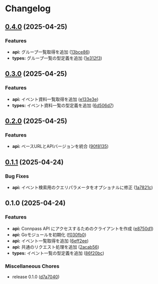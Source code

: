 # Changelog

## [0.4.0](https://github.com/ryohidaka/go-connpass/compare/v0.3.0...v0.4.0) (2025-04-25)


### Features

* **api:** グループ一覧取得を追加 ([13bce86](https://github.com/ryohidaka/go-connpass/commit/13bce86cb5dad54d2c85a1e69fbab6da698b6718))
* **types:** グループ一覧の型定義を追加 ([1e312f3](https://github.com/ryohidaka/go-connpass/commit/1e312f33204d331441103ca63bf969be669390b9))

## [0.3.0](https://github.com/ryohidaka/go-connpass/compare/v0.2.0...v0.3.0) (2025-04-25)


### Features

* **api:** イベント資料一覧取得を追加 ([e133e3e](https://github.com/ryohidaka/go-connpass/commit/e133e3e95dcf0389bcb96d69aa189b4e7104ffe7))
* **types:** イベント資料一覧の型定義を追加 ([6d506d7](https://github.com/ryohidaka/go-connpass/commit/6d506d7e3e798f46d98173a831bd81730d3a61b6))

## [0.2.0](https://github.com/ryohidaka/go-connpass/compare/v0.1.1...v0.2.0) (2025-04-25)


### Features

* **api:** ベースURLとAPIバージョンを統合 ([90f8135](https://github.com/ryohidaka/go-connpass/commit/90f813564ba3bca672cc7d679ce4b52cbdac21f4))

## [0.1.1](https://github.com/ryohidaka/go-connpass/compare/v0.1.0...v0.1.1) (2025-04-24)


### Bug Fixes

* **api:** イベント検索用のクエリパラメータをオプショナルに修正 ([1a7821c](https://github.com/ryohidaka/go-connpass/commit/1a7821c3e17ddd53520d61055eab02fcd80b917d))

## 0.1.0 (2025-04-24)


### Features

* **api:** Connpass API にアクセスするためのクライアントを作成 ([e8750d1](https://github.com/ryohidaka/go-connpass/commit/e8750d18e8b66a3e15a4756391c0bf05c1a6572c))
* **api:** Goモジュールを初期化 ([f030fb0](https://github.com/ryohidaka/go-connpass/commit/f030fb09064097806705ecbaf18167d6525011a6))
* **api:** イベント一覧取得を追加 ([6eff2ee](https://github.com/ryohidaka/go-connpass/commit/6eff2ee121bcb37c57209b439a5bb5c9bd4c0c48))
* **api:** 共通のリクエスト処理を追加 ([2acab56](https://github.com/ryohidaka/go-connpass/commit/2acab563b2a9257ce7e7856401f2e2a9648ab54a))
* **types:** イベント一覧の型定義を追加 ([86f20bc](https://github.com/ryohidaka/go-connpass/commit/86f20bc8c35a535409f258daed58375143d58535))


### Miscellaneous Chores

* release 0.1.0 ([d7a7040](https://github.com/ryohidaka/go-connpass/commit/d7a7040a0f258cbb2f2fc05c2a3eef74eaf2a689))
